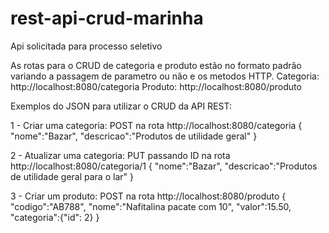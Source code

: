 # rest-api-crud-marinha
Api solicitada para processo seletivo

As rotas para o CRUD de categoria e produto estão no formato padrão variando a passagem de parametro ou não e os metodos HTTP.
Categoria: http://localhost:8080/categoria
Produto: http://localhost:8080/produto

Exemplos do JSON para utilizar o CRUD da API REST:

1 - Criar uma categoria:  POST na rota http://localhost:8080/categoria
{
	"nome":"Bazar",
	"descricao":"Produtos de utilidade geral"
}

2 - Atualizar uma categoria: PUT passando ID na rota http://localhost:8080/categoria/1
{
	"nome":"Bazar",
	"descricao":"Produtos de utilidade geral para o lar"
}

3 - Criar um produto: POST na rota http://localhost:8080/produto
{
	"codigo":"AB788",
	"nome":"Nafitalina pacate com 10",
	"valor":15.50,
	"categoria":{"id": 2}
}
